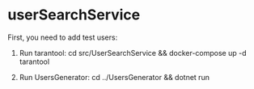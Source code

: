 # userSearchService

First, you need to add test users:

1. Run tarantool: cd src/UserSearchService && docker-compose up -d tarantool

2. Run UsersGenerator: cd ../UsersGenerator && dotnet run
